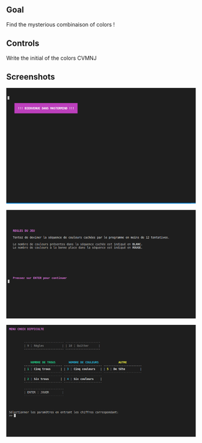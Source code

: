 ## Goal

Find the mysterious combinaison of colors !

## Controls

Write the initial of the colors CVMNJ

## Screenshots
![title](https://github.com/gammamic199951/my_mastermind/blob/main/screenshots/title.png)


![rules](https://github.com/gammamic199951/my_mastermind/blob/main/screenshots/rules.png)


![menu](https://github.com/gammamic199951/my_mastermind/blob/main/screenshots/menu.png)
